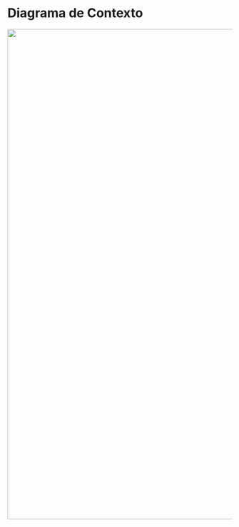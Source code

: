 # Diagrama de Contexto
<img src="https://github.com/user-attachments/assets/a4105d55-86f8-40ff-8353-99af88682252" width="1100">
